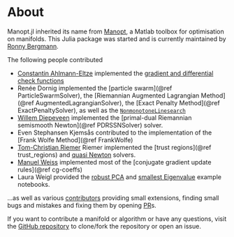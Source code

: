 # About

Manopt.jl inherited its name from [Manopt](https://manopt.org), a Matlab toolbox for optimisation on manifolds.
This Julia package was started and is currently maintained by [Ronny Bergmann](https://ronnybergmann.net/about.html).

The following people contributed
* [Constantin Ahlmann-Eltze](https://const-ae.name) implemented the [gradient and differential check functions](helpers/checks.md)
* Renée Dornig implemented the [particle swarm](@ref ParticleSwarmSolver), the [Riemannian Augmented Lagrangian Method](@ref AugmentedLagrangianSolver), the [Exact Penalty Method](@ref ExactPenaltySolver), as well as the [`NonmonotoneLinesearch`](@ref)
* [Willem Diepeveen](https://www.maths.cam.ac.uk/person/wd292) implemented the [primal-dual Riemannian semismooth Newton](@ref PDRSSNSolver) solver.
* Even Stephansen Kjemsås contributed to the implementation of the [Frank Wolfe Method](@ref FrankWolfe)
* [Tom-Christian Riemer](https://www.tu-chemnitz.de/mathematik/wire/mitarbeiter.php) Riemer implemented the [trust regions](@ref trust_regions) and [quasi Newton](solvers/quasi_Newton.md) solvers.
* [Manuel Weiss](https://scoop.iwr.uni-heidelberg.de/author/manuel-weiß/) implemented most of the [conjugate gradient update rules](@ref cg-coeffs)
* Laura Weigl provided the [robust PCA](examples/robustPCA.md) and [smallest Eigenvalue](examples/smallestEigenvalue.md) example notebooks.

...as well as various [contributors](https://github.com/JuliaManifolds/Manopt.jl/graphs/contributors) providing small extensions, finding small bugs and mistakes and fixing them by opening [PR](https://github.com/JuliaManifolds/Manopt.jl/pulls)s.

If you want to contribute a manifold or algorithm or have any questions, visit
the [GitHub repository](https://github.com/JuliaManifolds/Manopt.jl/)
to clone/fork the repository or open an issue.
